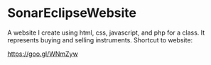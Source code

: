 # SonarEclipseWebsite
A website I create using html, css, javascript, and php for a class. It represents buying and selling instruments.
Shortcut to website:

https://goo.gl/WNmZyw

